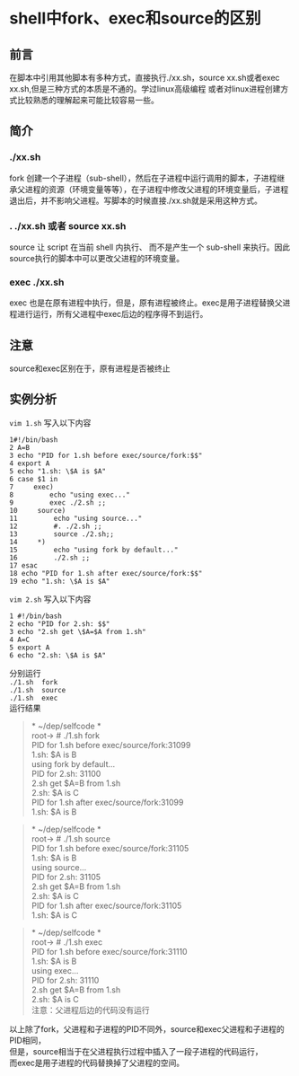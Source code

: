 # shell中fork、exec和source的区别
## 前言
在脚本中引用其他脚本有多种方式，直接执行./xx.sh，source xx.sh或者exec xx.sh,但是三种方式的本质是不通的。学过linux高级编程 或者对linux进程创建方式比较熟悉的理解起来可能比较容易一些。

## 简介
###  ./xx.sh
fork 创建一个子进程（sub-shell），然后在子进程中运行调用的脚本，子进程继承父进程的资源（环境变量等等），在子进程中修改父进程的环境变量后，子进程退出后，并不影响父进程。写脚本的时候直接./xx.sh就是采用这种方式。

### . ./xx.sh 或者 source xx.sh
source   让 script 在当前 shell 内执行、 而不是产生一个 sub-shell 来执行。因此source执行的脚本中可以更改父进程的环境变量。

### exec ./xx.sh
exec 也是在原有进程中执行，但是，原有进程被终止。exec是用子进程替换父进程进行运行，所有父进程中exec后边的程序得不到运行。

## 注意
source和exec区别在于，原有进程是否被终止

## 实例分析
`vim 1.sh` 写入以下内容
``` shell
1#!/bin/bash                                                                                       
2 A=B
3 echo "PID for 1.sh before exec/source/fork:$$"
4 export A
5 echo "1.sh: \$A is $A"
6 case $1 in
7     exec)
8         echo "using exec..."
9         exec ./2.sh ;;
10     source)
11         echo "using source..."
12         #. ./2.sh ;;
13         source ./2.sh;;
14     *)
15         echo "using fork by default..."
16         ./2.sh ;;
17 esac
18 echo "PID for 1.sh after exec/source/fork:$$"
19 echo "1.sh: \$A is $A"

```
`vim 2.sh` 写入以下内容
```shell
1 #!/bin/bash                                                                                        
2 echo "PID for 2.sh: $$"
3 echo "2.sh get \$A=$A from 1.sh"
4 A=C
5 export A
6 echo "2.sh: \$A is $A"
```
分别运行  
`./1.sh  fork`  
`./1.sh  source`  
`./1.sh  exec`  
运行结果
>\* ~/dep/selfcode  *  
  root→ # ./1.sh  fork    
PID for 1.sh before exec/source/fork:31099  
1.sh: $A is B  
using fork by default...  
PID for 2.sh: 31100  
2.sh get $A=B from 1.sh  
2.sh: $A is C  
PID for 1.sh after exec/source/fork:31099  
1.sh: $A is B  


>\* ~/dep/selfcode  *  
  root→ # ./1.sh  source  
PID for 1.sh before exec/source/fork:31105  
1.sh: $A is B  
using source...  
PID for 2.sh: 31105  
2.sh get $A=B from 1.sh  
2.sh: $A is C  
PID for 1.sh after exec/source/fork:31105  
1.sh: $A is C  

>\* ~/dep/selfcode  *  
  root→ # ./1.sh  exec   
PID for 1.sh before exec/source/fork:31110  
1.sh: $A is B  
using exec...  
PID for 2.sh: 31110  
2.sh get $A=B from 1.sh  
2.sh: $A is C     
  注意：父进程后边的代码没有运行

以上除了fork，父进程和子进程的PID不同外，source和exec父进程和子进程的PID相同，  
但是，source相当于在父进程执行过程中插入了一段子进程的代码运行，  
而exec是用子进程的代码替换掉了父进程的空间。
